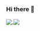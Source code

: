 ### Hi there 👋
<!--
[![42 Profile Card](https://1337-readme.vercel.app/api/profile?cursus=42cursus&dark=true&login=asalah)](https://github.com/mohouyizme/1337-readme)
-->
<a href="https://github.com/elliop?tab=repositories">
  <img align="center" src="https://github-readme-stats.vercel.app/api/top-langs/?username=elliop&theme=dark"/>
</a>
<a href="https://github.com/elliop?tab=repositories">
 <img align="center" src="https://github-readme-stats.vercel.app/api?username=elliop&line_height=40&show_icons=true&theme=dark">
</a>
<!--
**Elliop/Elliop** is a ✨ _special_ ✨ repository because its `README.md` (this file) appears on your GitHub profile.

Here are some ideas to get you started:

- 🔭 I’m currently working on ...
- 🌱 I’m currently learning ...
- 👯 I’m looking to collaborate on ...
- 🤔 I’m looking for help with ...
- 💬 Ask me about ...
- 📫 How to reach me: ...
- 😄 Pronouns: ...
- ⚡ Fun fact: ...
-->
